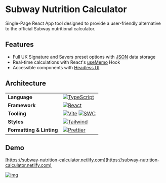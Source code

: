 # Subway Nutrition Calculator

Single-Page React App tool designed to provide a user-friendly alternative to the official Subway nutritional calculator.

## Features
- Full UK Signature and Savers preset options with [JSON](https://www.json.org/json-en.html) data storage
- Real-time calculations with React's [useMemo](https://react.dev/reference/react/useMemo) Hook
- Accessible components with [Headless UI](https://headlessui.com/react/listbox)

## Architecture

<table>
<tbody><tr>
<td><strong>Language</strong></td>
<td><a href="https://www.typescriptlang.org"><img src="https://img.shields.io/badge/TypeScript-%23007ACC.svg?style=flat&logo=typescript&logoColor=white" alt="TypeScript"></a></td>
</tr>
<tr>
<td><strong>Framework</strong></td>
<td><a href="https://react.dev"><img src="https://img.shields.io/badge/React-%23323335.svg?style=flat&logo=react&logoColor=%2378D3FA" alt="React"></a></td>
</tr>
<tr>
<td><strong>Tooling</strong></td>
<td><a href="https://vitejs.dev"><img src="https://img.shields.io/badge/Vite-%23646CFF.svg?style=flat&logo=vite&logoColor=white" alt="Vite"/></a> <a href="https://swc.rs"><img src="https://img.shields.io/badge/SWC-%23F0C66A.svg?style=flat&logo=swc&logoColor=black" alt="SWC"></a></td>
</tr>
<tr>
<td><strong>Styles</strong></td>
<td><a href="https://tailwindcss.com"><img src="https://img.shields.io/badge/Tailwind-%23006AFF.svg?style=flat&logo=tailwind-css&logoColor=white" alt="Tailwind"></a></td>
</tr>
<tr>
<td><strong>Formatting &amp; Linting</strong></td>
<td><a href="https://prettier.io"><img src="https://img.shields.io/badge/Prettier-%23F7B93E.svg?style=flat&logo=prettier&logoColor=black" alt="Prettier"></a></tr>
</tbody></table>

## Demo
[https://subway-nutrition-calculator.netlify.com](https://subway-nutrition-calculator.netlify.com)

[![img](https://subway-nutrition-calculator.netlify.app/thumbnail.jpg)](https://subway-nutrition-calculator.netlify.com)
